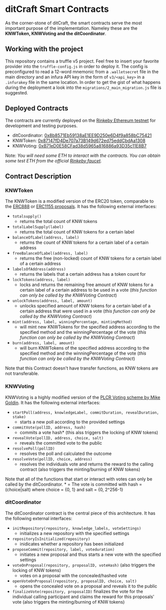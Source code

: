 # ditCraft Smart Contracts
As the corner-stone of ditCraft, the smart contracts serve the most important purpose of the implementation. Nameley these are the **KNWToken, KNWVoting and the ditCoordinator**.

## Working with the project
This repository contains a truffle v5 project. Feel free to insert your favorite provider into the `truffle-config.js` in order to deploy it. The config is preconfigured to read a 12-word mnemonic from a `.walletsecret` file in the main directory and an infura API key in the form of `v3/<api_key>` in a `.infurakey` file in the same location. In order to get the gist of what happens during the deployment a look into the `migrations/2_main_migration.js` file is suggested.

## Deployed Contracts
The contracts are currently deployed on the [Rinkeby Ethereum testnet](https://www.rinkeby.io) for development and testing purposes.
- ditCoordinator: [0x8b8571Eb59138aE1EE9D250e6D4f9a858bC75421](https://rinkeby.etherscan.io/address/0x8b8571Eb59138aE1EE9D250e6D4f9a858bC75421)
- KNWToken: [0x87147fD4De707a73B149d672ed75eddCbdAa1308](https://rinkeby.etherscan.io/address/0x87147fD4De707a73B149d672ed75eddCbdAa1308)
- KNWVoting: [0xB71eD0E58CFad38d5965a816886a93D35c11E8B7](https://rinkeby.etherscan.io/address/0xB71eD0E58CFad38d5965a816886a93D35c11E8B7)

Note: *You will need some ETH to interact with the contracts. You can obtain some test ETH from the official [Rinkeby faucet](https://faucet.rinkeby.io).*


## Contract Description
### KNWToken
The KNWToken is a modified version of the ERC20 token, comparable to the [ERC888](https://github.com/ethereum/EIPs/issues/888) or [ERC1155 proposals](https://github.com/ethereum/EIPs/issues/1155). It has the following external interfaces:

 - `totalsupply()` 
	- returns the total count of KNW tokens
 - `totalLabelSupply(label)` 
	 - returns the total count of KNW tokens for a certain label
 - `balanceOfLabel(address, label)` 
	 - returns the count of KNW tokens for a certain label of a certain address
 - `freeBalanceOfLabel(address, label)`
	 - returns the free (non-locked) count of KNW tokens for a certain label of a certain address
 - `labelsOfAddress(address)` 
	 - returns the labels that a certain address has a token count for
 - `lockTokens(address, label)`
	 - locks and returns the remaining free amount of KNW tokens for a certain label of a certain address to be used in a vote (*this function can only be called by the KNWVoting Contract*)
 - `unlockTokens(address, label, amount)`
	 - unlocks specified amount of KNW tokens for a certain label of a certain address that were used in a vote (*this function can only be called by the KNWVoting Contract*)
 - `mint(address, label, winningPercentage, mintingMethod)` 
	 - will mint new KNWTokens for the specified address according to the specified method and the winningPercentage of the vote (*this function can only be called by the KNWVoting Contract*)
 - `burn(address, label, amount)` 
	 - will burn KNWTokens of the specified address according to the specified method and the winningPercentage of the vote (*this function can only be called by the KNWVoting Contract*)

Note that this Contract doesn't have transfer functions, as KNW tokens are not transferable. 

### KNWVoting
KNWVoting is a highly modified version of the [PLCR Voting scheme by Mike Goldin](https://github.com/ConsenSys/PLCRVoting). It has the following external interfaces:

 - `startPoll(address, knowledgeLabel, commitDuration, revealDuration, stake)`
	 -  starts a new poll according to the provided settings
 - `commitVote(pollID, address, hash)`
	 -  commits a vote hash\* (this alss triggers the locking of KNW tokens)
 - `revealVote(pollID, address, choice, salt)`
	 - reveals the committed vote to the public
 - `resolvePoll(pollID)`
	 - resolves the poll and calculated the outcome 
-  `resolveVote(pollID, choice, address)`
	 - resolves the individuals vote and returns the reward to the calling contract (also triggers the minting/burning of KNW tokens)

Note that all of the functions that start or interact with votes can only be called by the ditCoordinator.
\* = The vote is committed with hash = (choice|salt) where choice = {0, 1} and salt = {0, 2^256-1}

### ditCoordinator
The ditCoordinator contract is the central piece of this architecture. It has the following external interfaces:

 - `initRepository(repository, knowledge_labels, voteSettings)`
	 -  initializes a new repository with the specified settings
 - `repositoryIsInitialized(repository)`
	 -  inidicates whether a repository has been initialized
 - `proposeCommit(repository, label, voteduration)`
	 -  initiates a new proposal and thus starts a new vote with the specified settings
 - `voteOnProposal(repository, proposalID, voteHash)` (also triggers the locking of KNW tokens)
	 -  votes on a proposal with the concealed/hashed vote
 - `openVoteOnProposal(repository, proposalID, choice, salt)`
	 - opens the concealed vote on a proposal and reveals it to the public
 - `finalizeVote(repository, proposalID)`
	 finalizes the vote for the individual calling participant and claims the reward for this proposals' vote (also triggers the minting/burning of KNW tokens)
